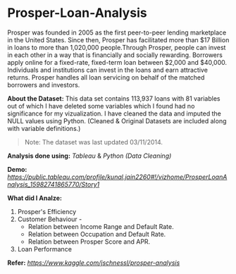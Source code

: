 # Prosper-Loan-Analysis
Prosper was founded in 2005 as the first peer-to-peer lending marketplace in the United States. Since then, Prosper has facilitated more than $17 Billion in loans to more than 1,020,000 people.Through Prosper, people can invest in each other in a way that is financially and socially rewarding. Borrowers apply online for a fixed-rate, fixed-term loan between $2,000 and $40,000. Individuals and institutions can invest in the loans and earn attractive returns. Prosper handles all loan servicing on behalf of the matched borrowers and investors.

**About the Dataset:**
This data set contains 113,937 loans with 81 variables out of which I have deleted some variables which I found had no significance for my vizualization. I have cleaned the data and imputed the NULL values using Python. (Cleaned & Original Datasets are included along with variable definitions.)
>Note: The dataset was last updated 03/11/2014.


**Analysis done using:** *Tableau* & *Python (Data Cleaning)*

**Demo:** *https://public.tableau.com/profile/kunal.jain2260#!/vizhome/ProsperLoanAnalysis_15982741865770/Story1*

**What did I Analze:**
1. Prosper's Efficiency
2. Customer Behaviour - 
    - Relation between Income Range and Default Rate.
    - Relation between Occupation and Default Rate.
    - Relation between Prosper Score and APR.
3. Loan Performance


**Refer:** *https://www.kaggle.com/jschnessl/prosper-analysis*
